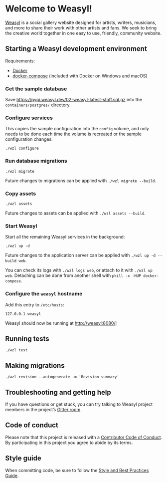 # Welcome to Weasyl!

[Weasyl][] is a social gallery website designed for artists, writers, musicians, and more to share their work with other artists and fans. We seek to bring the creative world together in one easy to use, friendly, community website.


## Starting a Weasyl development environment

Requirements:

- [Docker][docker]
- [docker-compose][] (included with Docker on Windows and macOS)


[docker]: https://docs.docker.com/get-docker/
[docker-compose]: https://docs.docker.com/compose/install/


### Get the sample database

Save https://pypi.weasyl.dev/02-weasyl-latest-staff.sql.gz into the `containers/postgres/` directory.


### Configure services

This copies the sample configuration into the `config` volume, and only needs to be done each time the volume is recreated or the sample configuration changes.

```shell
./wzl configure
```


### Run database migrations

```shell
./wzl migrate
```

Future changes to migrations can be applied with `./wzl migrate --build`.


### Copy assets

```shell
./wzl assets
```

Future changes to assets can be applied with `./wzl assets --build`.


### Start Weasyl

Start all the remaining Weasyl services in the background:

```shell
./wzl up -d
```

Future changes to the application server can be applied with `./wzl up -d --build web`.

You can check its logs with `./wzl logs web`, or attach to it with `./wzl up web`. Detaching can be done from another shell with `pkill -x -HUP docker-compose`.


### Configure the `weasyl` hostname

Add this entry to `/etc/hosts`:

```
127.0.0.1 weasyl
```

Weasyl should now be running at <http://weasyl:8080/>!


## Running tests

```shell
./wzl test
```


## Making migrations

```shell
./wzl revision --autogenerate -m 'Revision summary'
```


## Troubleshooting and getting help

If you have questions or get stuck, you can try talking to Weasyl project members in the project’s [Gitter room](https://gitter.im/Weasyl/weasyl).


## Code of conduct

Please note that this project is released with a [Contributor Code of Conduct](CODE_OF_CONDUCT.md). By participating in this project you agree to abide by its terms.


## Style guide

When committing code, be sure to follow the [Style and Best Practices Guide](STYLE_GUIDE.md).


[Weasyl]: https://www.weasyl.com/
